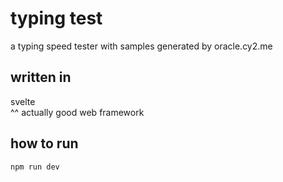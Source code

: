 # typing test
a typing speed tester with samples generated by oracle.cy2.me  
## written in
svelte  
^^ actually good web framework
## how to run
`npm run dev`
